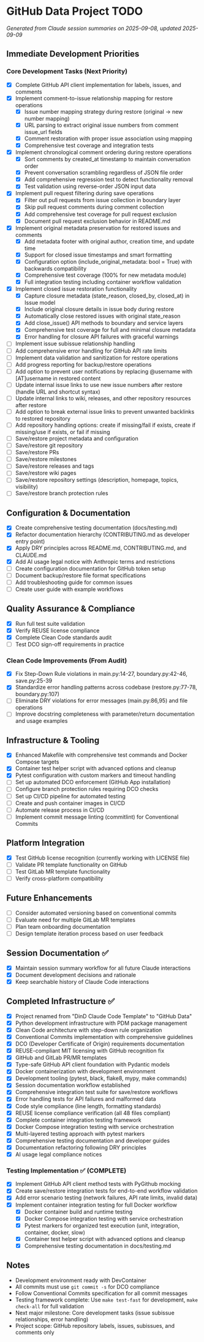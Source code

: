# GitHub Data Project TODO

*Generated from Claude session summaries on 2025-09-08, updated 2025-09-09*

## Immediate Development Priorities

### Core Development Tasks (Next Priority)
- [x] Complete GitHub API client implementation for labels, issues, and comments
- [x] Implement comment-to-issue relationship mapping for restore operations
  - [x] Issue number mapping strategy during restore (original → new number mapping)
  - [x] URL parsing to extract original issue numbers from comment issue_url fields
  - [x] Comment restoration with proper issue association using mapping
  - [x] Comprehensive test coverage and integration tests
- [x] Implement chronological comment ordering during restore operations
  - [x] Sort comments by created_at timestamp to maintain conversation order
  - [x] Prevent conversation scrambling regardless of JSON file order
  - [x] Add comprehensive regression test to detect functionality removal
  - [x] Test validation using reverse-order JSON input data
- [x] Implement pull request filtering during save operations
  - [x] Filter out pull requests from issue collection in boundary layer
  - [x] Skip pull request comments during comment collection
  - [x] Add comprehensive test coverage for pull request exclusion
  - [x] Document pull request exclusion behavior in README.md
- [x] Implement original metadata preservation for restored issues and comments
  - [x] Add metadata footer with original author, creation time, and update time
  - [x] Support for closed issue timestamps and smart formatting
  - [x] Configuration option (include_original_metadata: bool = True) with backwards compatibility
  - [x] Comprehensive test coverage (100% for new metadata module)
  - [x] Full integration testing including container workflow validation
- [x] Implement closed issue restoration functionality
  - [x] Capture closure metadata (state_reason, closed_by, closed_at) in Issue model
  - [x] Include original closure details in issue body during restore
  - [x] Automatically close restored issues with original state_reason
  - [x] Add close_issue() API methods to boundary and service layers
  - [x] Comprehensive test coverage for full and minimal closure metadata
  - [x] Error handling for closure API failures with graceful warnings
- [ ] Implement issue subissue relationship handling
- [ ] Add comprehensive error handling for GitHub API rate limits
- [ ] Implement data validation and sanitization for restore operations
- [ ] Add progress reporting for backup/restore operations
- [ ] Add option to prevent user notifications by replacing @username with [AT]username in restored content
- [ ] Update internal issue links to use new issue numbers after restore (handle URL and shortcut syntax)
- [ ] Update internal links to wiki, releases, and other repository resources after restore
- [ ] Add option to break external issue links to prevent unwanted backlinks to restored repository
- [ ] Add repository handling options: create if missing/fail if exists, create if missing/use if exists, or fail if missing
- [ ] Save/restore project metadata and configuration
- [ ] Save/restore git repository
- [ ] Save/restore PRs
- [ ] Save/restore milestones
- [ ] Save/restore releases and tags
- [ ] Save/restore wiki pages
- [ ] Save/restore repository settings (description, homepage, topics, visibility)
- [ ] Save/restore branch protection rules

## Configuration & Documentation
- [x] Create comprehensive testing documentation (docs/testing.md)
- [x] Refactor documentation hierarchy (CONTRIBUTING.md as developer entry point)
- [x] Apply DRY principles across README.md, CONTRIBUTING.md, and CLAUDE.md
- [x] Add AI usage legal notice with Anthropic terms and restrictions
- [ ] Create configuration documentation for GitHub token setup
- [ ] Document backup/restore file format specifications
- [ ] Add troubleshooting guide for common issues
- [ ] Create user guide with example workflows

## Quality Assurance & Compliance
- [x] Run full test suite validation
- [x] Verify REUSE license compliance
- [x] Complete Clean Code standards audit
- [ ] Test DCO sign-off requirements in practice

### Clean Code Improvements (From Audit)
- [x] Fix Step-Down Rule violations in main.py:14-27, boundary.py:42-46, save.py:25-39
- [x] Standardize error handling patterns across codebase (restore.py:77-78, boundary.py:107)
- [ ] Eliminate DRY violations for error messages (main.py:86,95) and file operations
- [ ] Improve docstring completeness with parameter/return documentation and usage examples

## Infrastructure & Tooling
- [x] Enhanced Makefile with comprehensive test commands and Docker Compose targets
- [x] Container test helper script with advanced options and cleanup
- [x] Pytest configuration with custom markers and timeout handling
- [ ] Set up automated DCO enforcement (GitHub App installation)
- [ ] Configure branch protection rules requiring DCO checks
- [ ] Set up CI/CD pipeline for automated testing
- [ ] Create and push container images in CI/CD
- [ ] Automate release process in CI/CD
- [ ] Implement commit message linting (commitlint) for Conventional Commits

## Platform Integration
- [x] Test GitHub license recognition (currently working with LICENSE file)
- [ ] Validate PR template functionality on GitHub
- [ ] Test GitLab MR template functionality
- [ ] Verify cross-platform compatibility

## Future Enhancements
- [ ] Consider automated versioning based on conventional commits
- [ ] Evaluate need for multiple GitLab MR templates
- [ ] Plan team onboarding documentation
- [ ] Design template iteration process based on user feedback

## Session Documentation ✅
- [X] Maintain session summary workflow for all future Claude interactions
- [X] Document development decisions and rationale
- [X] Keep searchable history of Claude Code interactions

## Completed Infrastructure ✅
- [x] Project renamed from "DinD Claude Code Template" to "GitHub Data"
- [x] Python development infrastructure with PDM package management
- [x] Clean Code architecture with step-down rule organization
- [x] Conventional Commits implementation with comprehensive guidelines
- [x] DCO (Developer Certificate of Origin) requirements documentation
- [x] REUSE-compliant MIT licensing with GitHub recognition fix
- [x] GitHub and GitLab PR/MR templates
- [x] Type-safe GitHub API client foundation with Pydantic models
- [x] Docker containerization with development environment
- [x] Development tooling (pytest, black, flake8, mypy, make commands)
- [x] Session documentation workflow established
- [x] Comprehensive integration test suite for save/restore workflows
- [x] Error handling tests for API failures and malformed data
- [x] Code style compliance (line length, formatting standards)
- [x] REUSE license compliance verification (all 48 files compliant)
- [x] Complete container integration testing framework
- [x] Docker Compose integration testing with service orchestration
- [x] Multi-layered testing approach with pytest markers
- [x] Comprehensive testing documentation and developer guides
- [x] Documentation refactoring following DRY principles
- [x] AI usage legal compliance notices

### Testing Implementation ✅ (COMPLETE)
- [x] Implement GitHub API client method tests with PyGithub mocking
- [x] Create save/restore integration tests for end-to-end workflow validation
- [x] Add error scenario testing (network failures, API rate limits, invalid data)
- [x] Implement container integration testing for full Docker workflow
  - [x] Docker container build and runtime testing
  - [x] Docker Compose integration testing with service orchestration
  - [x] Pytest markers for organized test execution (unit, integration, container, docker, slow)
  - [x] Container test helper script with advanced options and cleanup
  - [x] Comprehensive testing documentation in docs/testing.md

## Notes
- Development environment ready with DevContainer
- All commits must use `git commit -s` for DCO compliance
- Follow Conventional Commits specification for all commit messages
- Testing framework complete: Use `make test-fast` for development, `make check-all` for full validation
- Next major milestone: Core development tasks (issue subissue relationships, error handling)
- Project scope: GitHub repository labels, issues, subissues, and comments only
